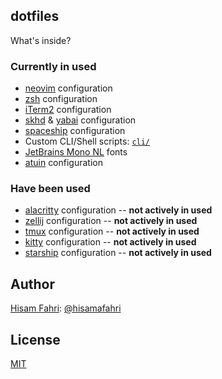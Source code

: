 ## dotfiles

What's inside?

### Currently in used

- [neovim](https://neovim.io/) configuration
- [zsh](https://ohmyz.sh/) configuration
- [iTerm2](https://iterm2.com) configuration
- [skhd](https://github.com/koekeishiya/skhd) & [yabai](https://github.com/koekeishiya/yabai) configuration
- [spaceship](https://spaceship-prompt.sh) configuration
- Custom CLI/Shell scripts: [`cli/`](cli/)
- [JetBrains Mono NL](https://www.jetbrains.com/lp/mono) fonts
- [atuin](https://github.com/atuinsh/atuin) configuration

### Have been used

- [alacritty](https://alacritty.org/) configuration -- **not actively in used**
- [zellij](https://zellij.dev/) configuration -- **not actively in used**
- [tmux](https://github.com/tmux/tmux) configuration -- **not actively in used**
- [kitty](https://github.com/kovidgoyal/kitty) configuration -- **not actively in used**
- [starship](https://starship.rs/) configuration -- **not actively in used**

## Author

[Hisam Fahri](https://hisamafahri.com): [@hisamafahri](https://github.com/hisamafahri)

## License

[MIT](LICENSE)

